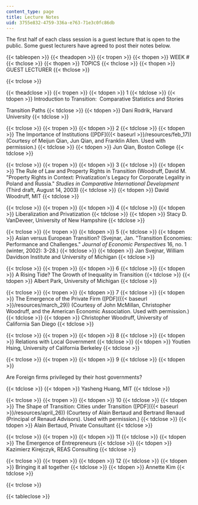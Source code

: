 ```yaml
---
content_type: page
title: Lecture Notes
uid: 3755e832-4759-336a-e763-71e3c0fc86db
---
```


The first half of each class session is a guest lecture that is open to the public. Some guest lecturers have agreed to post their notes below.

{{< tableopen >}}
{{< theadopen >}}
{{< tropen >}}
{{< thopen >}}
WEEK #
{{< thclose >}}
{{< thopen >}}
TOPICS
{{< thclose >}}
{{< thopen >}}
GUEST LECTURER
{{< thclose >}}

{{< trclose >}}

{{< theadclose >}}
{{< tropen >}}
{{< tdopen >}}
1
{{< tdclose >}}
{{< tdopen >}}
Introduction to Transition:  Comparative Statistics and Stories  
  
Transition Paths
{{< tdclose >}}
{{< tdopen >}}
Dani Rodrik, Harvard University
{{< tdclose >}}

{{< trclose >}}
{{< tropen >}}
{{< tdopen >}}
2
{{< tdclose >}}
{{< tdopen >}}
The Importance of Institutions ([PDF]({{< baseurl >}}/resources/feb_17)) (Courtesy of Meijun Qian, Jun Qian, and Franklin Allen. Used with permission.)
{{< tdclose >}}
{{< tdopen >}}
Jun Qian, Boston College
{{< tdclose >}}

{{< trclose >}}
{{< tropen >}}
{{< tdopen >}}
3
{{< tdclose >}}
{{< tdopen >}}
The Rule of Law and Property Rights in Transition (Woodruff, David M. "Property Rights in Context: Privatization's Legacy for Corporate Legality in Poland and Russia." _Studies in Comparative International Development_ (Third draft, August 14, 2003)
{{< tdclose >}}
{{< tdopen >}}
David Woodruff, MIT
{{< tdclose >}}

{{< trclose >}}
{{< tropen >}}
{{< tdopen >}}
4
{{< tdclose >}}
{{< tdopen >}}
Liberalization and Privatization
{{< tdclose >}}
{{< tdopen >}}
Stacy D. VanDeveer, University of New Hampshire
{{< tdclose >}}

{{< trclose >}}
{{< tropen >}}
{{< tdopen >}}
5
{{< tdclose >}}
{{< tdopen >}}
Asian versus European Transition? (Svejnar, Jan. "Transition Economies: Performance and Challenges." _Journal of Economic Perspectives_ 16, no. 1 (winter, 2002): 3-28.)
{{< tdclose >}}
{{< tdopen >}}
Jan Svejnar, William Davidson Institute and University of Michigan
{{< tdclose >}}

{{< trclose >}}
{{< tropen >}}
{{< tdopen >}}
6
{{< tdclose >}}
{{< tdopen >}}
A Rising Tide? The Growth of Inequality in Transition
{{< tdclose >}}
{{< tdopen >}}
Albert Park, University of Michigan
{{< tdclose >}}

{{< trclose >}}
{{< tropen >}}
{{< tdopen >}}
7
{{< tdclose >}}
{{< tdopen >}}
The Emergence of the Private Firm ([PDF]({{< baseurl >}}/resources/march_29)) (Courtesy of John McMillan, Christopher Woodruff, and the American Economic Association. Used with permission.)
{{< tdclose >}}
{{< tdopen >}}
Christopher Woodruff, University of California San Diego
{{< tdclose >}}

{{< trclose >}}
{{< tropen >}}
{{< tdopen >}}
8
{{< tdclose >}}
{{< tdopen >}}
Relations with Local Government
{{< tdclose >}}
{{< tdopen >}}
Youtien Hsing, University of California Berkeley
{{< tdclose >}}

{{< trclose >}}
{{< tropen >}}
{{< tdopen >}}
9
{{< tdclose >}}
{{< tdopen >}}


Are Foreign firms privileged by their host governments?


{{< tdclose >}}
{{< tdopen >}}
Yasheng Huang, MIT
{{< tdclose >}}

{{< trclose >}}
{{< tropen >}}
{{< tdopen >}}
10
{{< tdclose >}}
{{< tdopen >}}
The Shape of Transition: Cities under Transition ([PDF]({{< baseurl >}}/resources/april_26)) (Courtesy of Alain Bertaud and Bertrand Renaud (Principal of Renaud Advisors). Used with permission.)
{{< tdclose >}}
{{< tdopen >}}
Alain Bertaud, Private Consultant
{{< tdclose >}}

{{< trclose >}}
{{< tropen >}}
{{< tdopen >}}
11
{{< tdclose >}}
{{< tdopen >}}
The Emergence of Entrepreneurs
{{< tdclose >}}
{{< tdopen >}}
Kazimierz Kirejczyk, REAS Consulting
{{< tdclose >}}

{{< trclose >}}
{{< tropen >}}
{{< tdopen >}}
12
{{< tdclose >}}
{{< tdopen >}}
Bringing it all together
{{< tdclose >}}
{{< tdopen >}}
Annette Kim
{{< tdclose >}}

{{< trclose >}}

{{< tableclose >}}